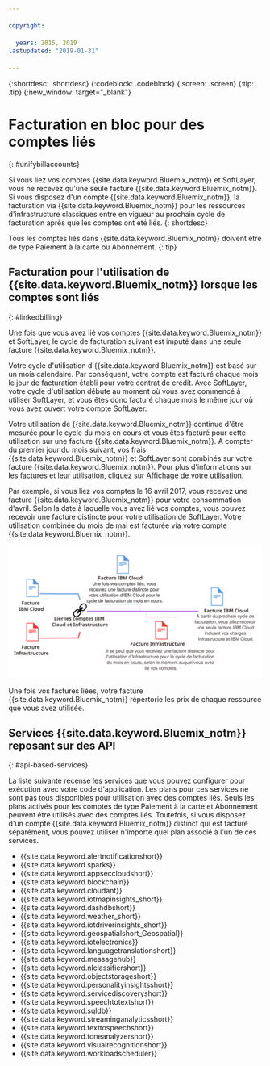 ```yaml
---

copyright:

  years: 2015, 2019
lastupdated: "2019-01-31"

---
```


{:shortdesc: .shortdesc}
{:codeblock: .codeblock}
{:screen: .screen}
{:tip: .tip}
{:new_window: target="_blank"}


# Facturation en bloc pour des comptes liés
{: #unifybillaccounts}

Si vous liez vos comptes {{site.data.keyword.Bluemix_notm}} et SoftLayer, vous ne recevez qu'une seule facture {{site.data.keyword.Bluemix_notm}}. Si vous disposez d'un compte {{site.data.keyword.Bluemix_notm}}, la facturation via {{site.data.keyword.Bluemix_notm}} pour les ressources d'infrastructure classiques entre en vigueur au prochain cycle de facturation après que les comptes ont été liés.
{: shortdesc}

Tous les comptes liés dans {{site.data.keyword.Bluemix_notm}} doivent être de type Paiement à la carte ou Abonnement.
{: tip}


## Facturation pour l'utilisation de {{site.data.keyword.Bluemix_notm}} lorsque les comptes sont liés
{: #linkedbilling}

Une fois que vous avez lié vos comptes {{site.data.keyword.Bluemix_notm}} et SoftLayer, le cycle de facturation suivant est imputé dans une seule facture {{site.data.keyword.Bluemix_notm}}.

Votre cycle d'utilisation d'{{site.data.keyword.Bluemix_notm}} est basé sur un mois calendaire. Par conséquent, votre compte est facturé chaque mois le jour de facturation établi pour votre contrat de crédit. Avec SoftLayer, votre cycle d'utilisation débute au moment où vous avez commencé à utiliser SoftLayer, et vous êtes donc facturé chaque mois le même jour où vous avez ouvert votre compte SoftLayer.

Votre utilisation de {{site.data.keyword.Bluemix_notm}} continue d'être mesurée pour le cycle du mois en cours et vous êtes facturé pour cette utilisation sur une facture {{site.data.keyword.Bluemix_notm}}. A compter du premier jour du mois suivant, vos frais {{site.data.keyword.Bluemix_notm}} et SoftLayer sont combinés sur votre facture {{site.data.keyword.Bluemix_notm}}. Pour plus d'informations sur les factures et leur utilisation, cliquez sur [Affichage de votre utilisation](/docs/billing-usage?topic=billing-usage-viewingusage#viewingusage).

Par exemple, si vous liez vos comptes le 16 avril 2017, vous recevez une facture {{site.data.keyword.Bluemix_notm}} pour votre consommation d'avril. Selon la date à laquelle vous avez lié vos comptes, vous pouvez recevoir une facture distincte pour votre utilisation de SoftLayer. Votre utilisation combinée du mois de mai est facturée via votre compte {{site.data.keyword.Bluemix_notm}}.

![Récapitulatif de la liaison de comptes IBM Cloud et SoftLayer](images/IBMCloudSoftLayerBill.svg)

Une fois vos factures liées, votre facture {{site.data.keyword.Bluemix_notm}} répertorie les prix de chaque ressource que vous avez utilisée.

## Services {{site.data.keyword.Bluemix_notm}} reposant sur des API
{: #api-based-services}

La liste suivante recense les services que vous pouvez configurer pour exécution avec votre code d'application. Les plans pour ces services ne sont pas tous disponibles pour utilisation avec des comptes liés. Seuls les plans activés pour les comptes de type Paiement à la carte et Abonnement peuvent être utilisés avec des comptes liés. Toutefois, si vous disposez d'un compte {{site.data.keyword.Bluemix_notm}} distinct qui est facturé séparément, vous pouvez utiliser n'importe quel plan associé à l'un de ces services.

* {{site.data.keyword.alertnotificationshort}}
* {{site.data.keyword.sparks}}
* {{site.data.keyword.appseccloudshort}}
* {{site.data.keyword.blockchain}}
* {{site.data.keyword.cloudant}}
* {{site.data.keyword.iotmapinsights_short}}
* {{site.data.keyword.dashdbshort}}
* {{site.data.keyword.weather_short}}
* {{site.data.keyword.iotdriverinsights_short}}
* {{site.data.keyword.geospatialshort_Geospatial}}
* {{site.data.keyword.iotelectronics}}
* {{site.data.keyword.languagetranslationshort}}
* {{site.data.keyword.messagehub}}
* {{site.data.keyword.nlclassifiershort}}
* {{site.data.keyword.objectstorageshort}}
* {{site.data.keyword.personalityinsightsshort}}
* {{site.data.keyword.servicediscoveryshort}}
* {{site.data.keyword.speechtotextshort}}
* {{site.data.keyword.sqldb}}
* {{site.data.keyword.streaminganalyticsshort}}
* {{site.data.keyword.texttospeechshort}}
* {{site.data.keyword.toneanalyzershort}}
* {{site.data.keyword.visualrecognitionshort}}
* {{site.data.keyword.workloadscheduler}}
